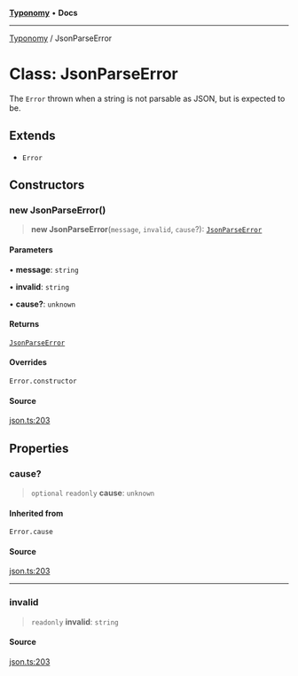 [**Typonomy**](../README.md) • **Docs**

***

[Typonomy](../globals.md) / JsonParseError

# Class: JsonParseError

The `Error` thrown when a string is not parsable as JSON,
but is expected to be.

## Extends

- `Error`

## Constructors

### new JsonParseError()

> **new JsonParseError**(`message`, `invalid`, `cause`?): [`JsonParseError`](JsonParseError.md)

#### Parameters

• **message**: `string`

• **invalid**: `string`

• **cause?**: `unknown`

#### Returns

[`JsonParseError`](JsonParseError.md)

#### Overrides

`Error.constructor`

#### Source

[json.ts:203](https://github.com/softcraft-development/typonomy/blob/eea886e2cab97560257369acf8e7d17e5016c6e5/src/json.ts#L203)

## Properties

### cause?

> `optional` `readonly` **cause**: `unknown`

#### Inherited from

`Error.cause`

#### Source

[json.ts:203](https://github.com/softcraft-development/typonomy/blob/eea886e2cab97560257369acf8e7d17e5016c6e5/src/json.ts#L203)

***

### invalid

> `readonly` **invalid**: `string`

#### Source

[json.ts:203](https://github.com/softcraft-development/typonomy/blob/eea886e2cab97560257369acf8e7d17e5016c6e5/src/json.ts#L203)
